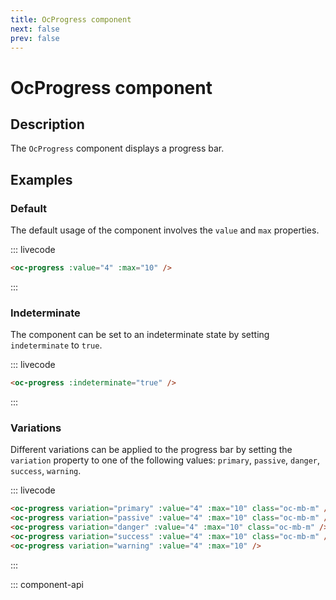 ```yaml
---
title: OcProgress component
next: false
prev: false
---
```


# OcProgress component

## Description

The `OcProgress` component displays a progress bar.

## Examples

### Default

The default usage of the component involves the `value` and `max` properties.

::: livecode

```html
<oc-progress :value="4" :max="10" />
```

:::

### Indeterminate

The component can be set to an indeterminate state by setting `indeterminate` to `true`.

::: livecode

```html
<oc-progress :indeterminate="true" />
```

:::

### Variations

Different variations can be applied to the progress bar by setting the `variation` property to one of the following values: `primary`, `passive`, `danger`, `success`, `warning`.

::: livecode

```html
<oc-progress variation="primary" :value="4" :max="10" class="oc-mb-m" />
<oc-progress variation="passive" :value="4" :max="10" class="oc-mb-m" />
<oc-progress variation="danger" :value="4" :max="10" class="oc-mb-m" />
<oc-progress variation="success" :value="4" :max="10" class="oc-mb-m" />
<oc-progress variation="warning" :value="4" :max="10" />
```

:::

::: component-api
